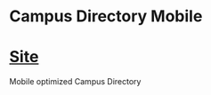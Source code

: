 Campus Directory Mobile
============

[Site](https://netwebdev01.gsu.edu/mobile/directory) 
=================


Mobile optimized  Campus Directory

